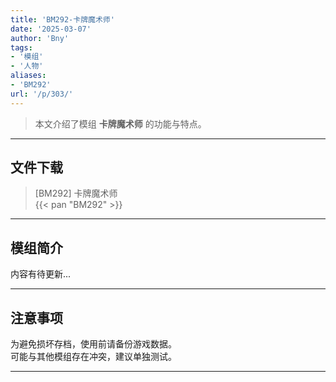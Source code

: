 ```yaml
---
title: 'BM292-卡牌魔术师'
date: '2025-03-07'
author: 'Bny'
tags:
- '模组'
- '人物'
aliases:
- 'BM292'
url: '/p/303/'
---
```


> 本文介绍了模组 **卡牌魔术师** 的功能与特点。

---

## 文件下载

> [BM292] 卡牌魔术师  
{{< pan "BM292" >}}  

---

## 模组简介

>  
内容有待更新...  

---

## 注意事项

>  
为避免损坏存档，使用前请备份游戏数据。  
可能与其他模组存在冲突，建议单独测试。  

---

